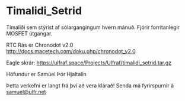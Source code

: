 # Timalidi_Setrid

Tímaliði sem stýrist af sólargangingum hvern mánuð. 
Fjórir forritanlegir MOSFET útgangar.

RTC Rás er Chronodot v2.0 http://docs.macetech.com/doku.php/chronodot_v2.0

Eagle skrár: https://ulfraf.space/Projects/Ulfraf/timalidi_setrid.tar.gz

Höfundur er Samúel Þór Hjaltalín

Þetta verkefni er langt frá því að vera klárað! Senda má fyrirspurnir á samuel@ulfr.net 


